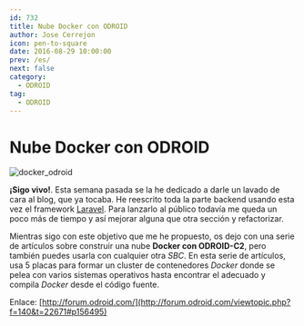 ```yaml
---
id: 732
title: Nube Docker con ODROID
author: Jose Cerrejon
icon: pen-to-square
date: 2016-08-29 10:00:00
prev: /es/
next: false
category:
  - ODROID
tag:
  - ODROID
---
```


# Nube Docker con ODROID

![docker_odroid](/images/2016/08/docker_odroid.png)

**¡Sigo vivo!**. Esta semana pasada se la he dedicado a darle un lavado de cara al blog, que ya tocaba. He reescrito toda la parte backend usando esta vez el framework [Laravel](https://laravel.com/). Para lanzarlo al público todavía me queda un poco más de tiempo y así mejorar alguna que otra sección y refactorizar.

Mientras sigo con este objetivo que me he propuesto, os dejo con una serie de artículos sobre construir una nube **Docker con ODROID-C2**, pero también puedes usarla con cualquier otra *SBC*. En esta serie de artículos, usa 5 placas para formar un cluster de contenedores *Docker* donde se pelea con varios sistemas operativos hasta encontrar el adecuado y compila *Docker* desde el código fuente.

Enlace: [http://forum.odroid.com/](http://forum.odroid.com/viewtopic.php?f=140&t=22671#p156495)